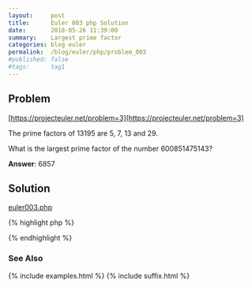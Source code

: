 ```yaml
---
layout:     post
title:      Euler 003 php Solution
date:       2018-05-26 11:39:00
summary:    Largest prime factor
categories: blog euler
permalink:  /blog/euler/php/problem_003
#published: false
#tags:      tag1
---
```


## Problem

[https://projecteuler.net/problem=3](https://projecteuler.net/problem=3)

The prime factors of 13195 are 5, 7, 13 and 29.

What is the largest prime factor of the number 600851475143?

**Answer**:  6857

## Solution

[euler003.php](https://gitlab.com/tvarley/euler/-/blob/master/php/euler003.php)

{% highlight php %}
<?php 

function euler_solution_003($product)
{
  $answer = 1;
  $point = 3;
  $divisor = $product;

  while ( 0 == ( $divisor % 2 ) ) {
    $answer = 2;
    $divisor = ( $divisor / 2 );
  }

  while ($divisor != 1) {
    while (0 == ($divisor % $point)) {
      $answer = $point;
      $divisor = ($divisor / $point);
    }
    $point += 2;
  }
  return $answer;
}
echo euler_solution_003(600851475143)

?>
{% endhighlight %}

### See Also
{% include examples.html %}
{% include suffix.html %}
